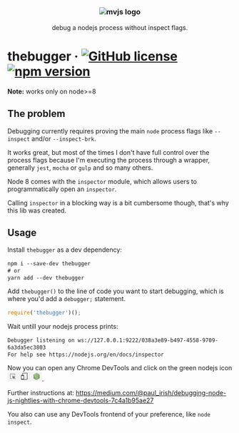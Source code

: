 <h3 align="center">
  <img align="center" src="assets/mvjs_logo.png" alt="mvjs logo" width="120" />
</h3>

<p align="center">
  debug a nodejs process without inspect flags.
</p>

# thebugger &middot; [![GitHub license](https://img.shields.io/badge/license-MIT-blue.svg)](https://github.com/fabiomcosta/thebugger/blob/master/LICENSE) [![npm version](https://badge.fury.io/js/thebugger.svg)](https://badge.fury.io/js/thebugger)

**Note:** works only on node>=8

## The problem

Debugging currently requires proving the main `node` process flags like `--inspect`
and/or `--inspect-brk`.

It works great, but most of the times I don't have full control over the process
flags because I'm executing the process through a wrapper, generally `jest`,
`mocha` or `gulp` and so many others.

Node 8 comes with the `inspector` module, which allows users to programmatically
open an `inspector`.

Calling `inspector` in a blocking way is a bit cumbersome though, that's why
this lib was created.

## Usage

Install `thebugger` as a dev dependency:

```
npm i --save-dev thebugger
# or
yarn add --dev thebugger
```

Add `thebugger()` to the line of code you want to start debugging, which is
where you'd add a `debugger;` statement.

```js
require('thebugger')();
```

Wait untill your nodejs process prints:

```
Debugger listening on ws://127.0.0.1:9222/038a3e89-b497-4558-9709-6a3da5ec3803
For help see https://nodejs.org/en/docs/inspector
```

Now you can open any Chrome DevTools and click on the green nodejs icon <img height="22" src="./assets/devtools_nodejs_icon.png"/>.

Further instructions at: https://medium.com/@paul_irish/debugging-node-js-nightlies-with-chrome-devtools-7c4a1b95ae27

You also can use any DevTools frontend of your preference, like `node inspect`.
